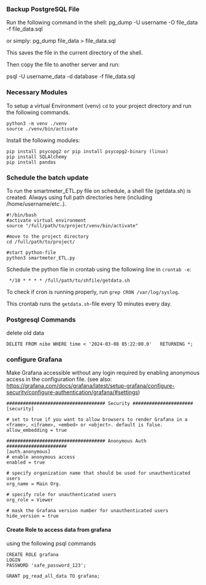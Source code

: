 ### Backup PostgreSQL File

Run the following command in the shell:
pg_dump -U username -O file_data -f file_data.sql

or simply:
pg_dump file_data > file_data.sql

This saves the file in the current directory of the shell.

Then copy the file to another server and run:

psql -U username_data -d database -f file_data.sql

### Necessary Modules

To setup a virtual Environment (venv) `cd` to your project directory and run the following commands.

```
python3 -m venv ./venv
source ./venv/bin/activate
```

Install the following modules:

```
pip install psycopg2 or pip install psycopg2-binary (linux)
pip install SQLAlchemy
pip install pandas

```

### Schedule the batch update

To run the smartmeter_ETL.py file on schedule, a shell file (getdata.sh) is created. Always using full path directories here (including /home/username/etc..).

```
#!/bin/bash
#activate virtual environment
source "/full/path/to/project/venv/bin/activate"

#move to the project directory
cd /full/path/to/project/

#start python-file
python3 smartmeter_ETL.py
```

Schedule the python file in crontab using the following line in `crontab -e`:

```
 */10 * * * * /full/path/to/shfile/getdata.sh
```

To check if cron is running properly, run `grep CRON /var/log/syslog`.

This crontab runs the `getdata.sh`-file every 10 minutes every day.

### Postgresql Commands

delete old data

```
DELETE FROM nibe WHERE time < '2024-03-08 05:22:00.0'   RETURNING *;
```

### configure Grafana

Make Grafana accessible without any login required by enabling anonymous access in the configuration file. (see also: https://grafana.com/docs/grafana/latest/setup-grafana/configure-security/configure-authentication/grafana/#settings)

```
#################################### Security ######################
[security]

# set to true if you want to allow browsers to render Grafana in a <frame>, <iframe>, <embed> or <object>. default is false.
allow_embedding = true

#################################### Anonymous Auth ######################
[auth.anonymous]
# enable anonymous access
enabled = true

# specify organization name that should be used for unauthenticated users
org_name = Main Org.

# specify role for unauthenticated users
org_role = Viewer

# mask the Grafana version number for unauthenticated users
hide_version = true

```

#### Create Role to access data from grafana

using the following psql commands

```
CREATE ROLE grafana
LOGIN
PASSWORD 'safe_password_123';

GRANT pg_read_all_data TO grafana;
```
